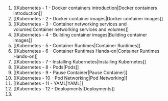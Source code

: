 1. [[Kubernetes - 1 - Docker containers introduction|Docker containers introduction]]
2. [[Kubernetes - 2 - Docker container images|Docker container images]]
3. [[Kubernetes - 3 - Container networking services and volumes|Container networking services and volumes]]
4. [[Kubernetes - 4 - Building container images|Building container images]]
5. [[Kubernetes - 5 - Container Runtimes|Container Runtimes]]
6. [[Kubernetes - 6 - Container Runtimes Hands-on|Container Runtimes Hands-on]]
7. [[Kubernetes - 7 - Installing Kubernetes|Installing Kubernetes]]
8. [[Kubernetes - 8 - Pods|Pods]]
9. [[Kubernetes - 9 - Pause Container|Pause Container]]
10. [[Kubernetes - 10 - Pod Networking|Pod Networking]]
11. [[Kubernetes - 11 - YAML|YAML]]
12. [[Kubernetes - 12 - Deployments|Deployments]]
13. 
